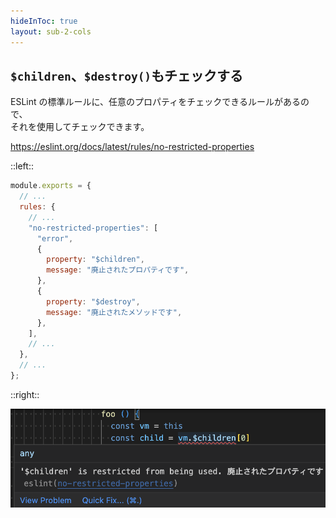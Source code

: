 ```yaml
---
hideInToc: true
layout: sub-2-cols
---
```


## `$children`、`$destroy()`もチェックする

ESLint の標準ルールに、任意のプロパティをチェックできるルールがあるので、  
それを使用してチェックできます。

https://eslint.org/docs/latest/rules/no-restricted-properties

::left::

```js
module.exports = {
  // ...
  rules: {
    // ...
    "no-restricted-properties": [
      "error",
      {
        property: "$children",
        message: "廃止されたプロパティです",
      },
      {
        property: "$destroy",
        message: "廃止されたメソッドです",
      },
    ],
    // ...
  },
  // ...
};
```

::right::

![`$children`のチェック](check-$children.png)
